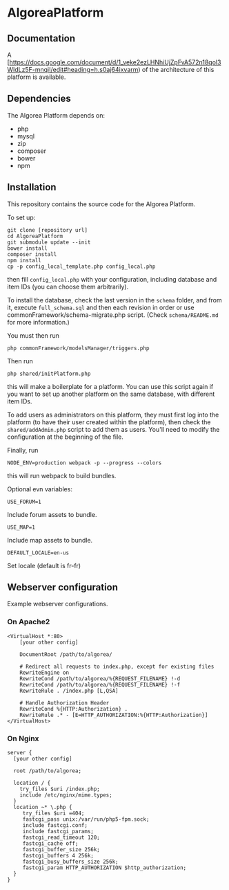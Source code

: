 # AlgoreaPlatform

## Documentation

A [https://docs.google.com/document/d/1_veke2ezLHNhiUjZpFvA572n18qol3WldLz5F-mnqiI/edit#heading=h.s0aj64ixvarm) of the architecture of this platform is available.

## Dependencies

The Algorea Platform depends on:

- php
- mysql
- zip
- composer
- bower
- npm

## Installation

This repository contains the source code for the Algorea Platform.

To set up:

```
git clone [repository url]
cd AlgoreaPlatform
git submodule update --init
bower install
composer install
npm install
cp -p config_local_template.php config_local.php
```

then fill `config_local.php` with your configuration, including database and item IDs (you can choose them arbitrarily).

To install the database, check the last version in the `schema` folder, and from it, execute `full_schema.sql` and then each revision in order or use commonFramework/schema-migrate.php script. (Check `schema/README.md` for more information.)

You must then run

```
php commonFramework/modelsManager/triggers.php
```

Then run

```
php shared/initPlatform.php
```

this will make a boilerplate for a platform. You can use this script again if you want to set up another platform on the same database, with different item IDs.

To add users as administrators on this platform, they must first log into the platform (to have their user created within the platform), then check the `shared/addAdmin.php` script to add them as users. You'll need to modify the configuration at the beginning of the file.


Finally, run
```
NODE_ENV=production webpack -p --progress --colors
```
this will run webpack to build bundles.

Optional evn variables:
```
USE_FORUM=1
```
Include forum assets to bundle.

```
USE_MAP=1
```
Include map assets to bundle.
```
DEFAULT_LOCALE=en-us
```
Set locale (default is fr-fr)


## Webserver configuration

Example webserver configurations.

### On Apache2

```
<VirtualHost *:80>
    [your other config]

    DocumentRoot /path/to/algorea/

    # Redirect all requests to index.php, except for existing files
    RewriteEngine on
    RewriteCond /path/to/algorea/%{REQUEST_FILENAME} !-d
    RewriteCond /path/to/algorea/%{REQUEST_FILENAME} !-f
    RewriteRule . /index.php [L,QSA]

    # Handle Authorization Header
    RewriteCond %{HTTP:Authorization} .
    RewriteRule .* - [E=HTTP_AUTHORIZATION:%{HTTP:Authorization}]
</VirtualHost>
```

### On Nginx

```
server {
  [your other config]

  root /path/to/algorea;

  location / {
    try_files $uri /index.php;
    include /etc/nginx/mime.types;
  }
  location ~* \.php {
     try_files $uri =404;
     fastcgi_pass unix:/var/run/php5-fpm.sock;
     include fastcgi.conf;
     include fastcgi_params;
     fastcgi_read_timeout 120;
     fastcgi_cache off;
     fastcgi_buffer_size 256k;
     fastcgi_buffers 4 256k;
     fastcgi_busy_buffers_size 256k;
     fastcgi_param HTTP_AUTHORIZATION $http_authorization;
  }
}
```
